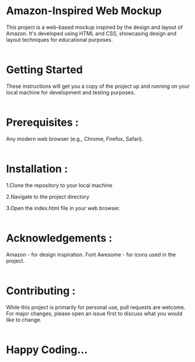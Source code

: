 <h1>Amazon-Inspired Web Mockup</h1>
This project is a web-based mockup inspired by the design and layout of Amazon. It's developed using HTML and CSS, showcasing design and layout techniques for educational purposes.
<br>
<br>

<h1>Getting Started</h1>
These instructions will get you a copy of the project up and running on your local machine for development and testing purposes.
<br>
<br>
<h1>Prerequisites :</h1>

Any modern web browser (e.g., Chrome, Firefox, Safari).
<br>
<br>

<h1>Installation :</h1>

1.Clone the repository to your local machine

2.Navigate to the project directory

3.Open the index.html file in your web browser.
<br>
<br>

<h1>Acknowledgements :</h1>
Amazon - for design inspiration.
Font Awesome - for icons used in the project.
<br>
<br>

<h1>Contributing :</h1>
While this project is primarily for personal use, pull requests are welcome. For major changes, please open an issue first to discuss what you would like to change.
<br>
<br>

<h1>Happy Coding...</h1>
